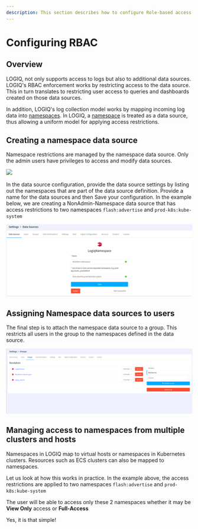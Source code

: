 ```yaml
---
description: This section describes how to configure Role-based access controls for users
---
```


# Configuring RBAC

## Overview

LOGIQ, not only supports access to logs but also to additional data sources. LOGIQ's RBAC enforcement works by restricting access to the data source. This in turn translates to restricting user access to queries and dashboards created on those data sources.

In addition, LOGIQ's log collection model works by mapping incoming log data into [namespaces](logs-terminology.md#namespace). In LOGIQ, a [namespace](logs-terminology.md#namespace) is treated as a data source, thus allowing a uniform model for applying access restrictions.

## Creating a namespace data source

Namespace restrictions are managed by the namespace data source. Only the admin users have privileges to access and modify data sources.

![](../.gitbook/assets/2022-07-04\_14-33.png)

In the data source configuration, provide the data source settings by listing out the namespaces that are part of the data source definition. Provide a name for the data sources and then Save your configuration. In the example below, we are creating a NonAdmin-Namespace data source that has access restrictions to two namespaces `flash:advertise` and `prod-k8s:kube-system`

![](<../.gitbook/assets/Screenshot from 2022-07-04 16-32-57.png>)

## Assigning Namespace data sources to users

The final step is to attach the namespace data source to a group. This restricts all users in the group to the namespaces defined in the data source.

![](<../.gitbook/assets/Screenshot from 2022-07-04 14-30-56.png>)

## Managing access to namespaces from multiple clusters and hosts

Namespaces in LOGIQ map to virtual hosts or namespaces in Kubernetes clusters. Resources such as ECS clusters can also be mapped to namespaces.

Let us look at how this works in practice. In the example above, the access restrictions are applied to two namespaces `flash:advertise` and `prod-k8s:kube-system`

The user will be able to access only these 2 namespaces whether it may be **View Only** access or **Full-Access**

Yes, it is that simple!
